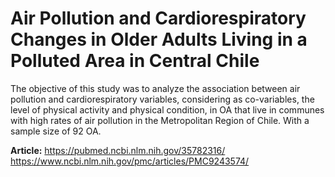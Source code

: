 # Air Pollution and Cardiorespiratory Changes in Older Adults Living in a Polluted Area in Central Chile
The objective of this study was to analyze the association between air pollution and cardiorespiratory variables, considering as co-variables, the level of physical activity and physical condition, in OA that live in communes with high rates of air pollution in the Metropolitan Region of Chile. With a sample size of 92 OA.

**Article:** [https://pubmed.ncbi.nlm.nih.gov/35782316/ ](https://www.ncbi.nlm.nih.gov/pmc/articles/PMC9243574/)https://www.ncbi.nlm.nih.gov/pmc/articles/PMC9243574/
